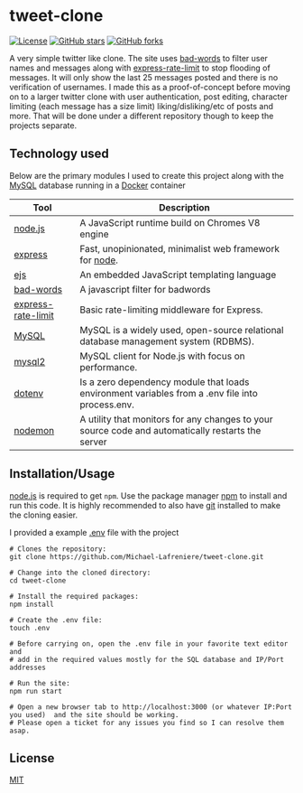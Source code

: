 # tweet-clone

[![License](https://img.shields.io/badge/license-MIT-blue.svg?style=flat-square)](https://github.com/Michael-Lafreniere/tweet-clone/blob/master/LICENCE)
[![GitHub stars](https://img.shields.io/github/stars/Michael-Lafreniere/tweet-clone?style=flat-square)](https://github.com/Michael-Lafreniere/tweet-clone/stargazers)
[![GitHub forks](https://img.shields.io/github/forks/Michael-Lafreniere/tweet-clone.svg?style=flat-square)](https://github.com/Michael-Lafreniere/tweet-clone/network)

A very simple twitter like clone. The site uses [bad-words](https://www.npmjs.com/package/bad-words) to filter user names and messages along with [express-rate-limit](https://www.npmjs.com/package/express-rate-limit) to stop flooding of messages. It will only show the last 25 messages posted and there is no verification of usernames. I made this as a proof-of-concept before moving on to a larger twitter clone with user authentication, post editing, character limiting (each message has a size limit) liking/disliking/etc of posts and more. That will be done under a different repository though to keep the projects separate.

## Technology used

Below are the primary modules I used to create this project along with the [MySQL](https://hub.docker.com/_/mysql/) database running in a [Docker](https://www.docker.com) container

| Tool                                                                   | Description                                                                                       |
| ---------------------------------------------------------------------- | ------------------------------------------------------------------------------------------------- |
| [node.js](https://nodejs.org/en/)                                      | A JavaScript runtime build on Chromes V8 engine                                                   |
| [express](https://www.npmjs.com/package/express)                       | Fast, unopinionated, minimalist web framework for [node](https://nodejs.org/en/).                 |
| [ejs](https://ejs.co)                                                  | An embedded JavaScript templating language                                                        |
| [bad-words](https://www.npmjs.com/package/bad-words)                   | A javascript filter for badwords                                                                  |
| [express-rate-limit](https://www.npmjs.com/package/express-rate-limit) | Basic rate-limiting middleware for Express.                                                       |
| [MySQL](https://hub.docker.com/_/mysql/)                               | MySQL is a widely used, open-source relational database management system (RDBMS).                |
| [mysql2](https://www.npmjs.com/package/mysql2)                         | MySQL client for Node.js with focus on performance.                                               |
| [dotenv](https://github.com/motdotla/dotenv)                           | Is a zero dependency module that loads environment variables from a .env file into process.env.   |
| [nodemon](https://nodemon.io)                                          | A utility that monitors for any changes to your source code and automatically restarts the server |

## Installation/Usage

[node.js](http://nodejs.org/download/) is required to get `npm`. Use the package manager [npm](https://www.npmjs.com) to install and run this code. It is highly recommended to also have [git](https://git-scm.com) installed to make the cloning easier.

I provided a example [.env](https://github.com/Michael-Lafreniere/tweet-clone/blob/master/.env.example) file with the project

```
# Clones the repository:
git clone https://github.com/Michael-Lafreniere/tweet-clone.git

# Change into the cloned directory:
cd tweet-clone

# Install the required packages:
npm install

# Create the .env file:
touch .env

# Before carrying on, open the .env file in your favorite text editor and
# add in the required values mostly for the SQL database and IP/Port addresses

# Run the site:
npm run start

# Open a new browser tab to http://localhost:3000 (or whatever IP:Port you used)  and the site should be working.
# Please open a ticket for any issues you find so I can resolve them asap.
```

## License

[MIT](https://choosealicense.com/licenses/mit/)
